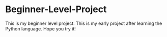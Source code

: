 # Beginner-Level-Project
This is my beginner level project. This is my early project after learning the Python language. Hope you try it!
